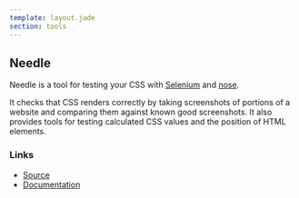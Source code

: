 ```yaml
---
template: layout.jade
section: tools
---
```


## Needle

Needle is a tool for testing your CSS with [Selenium](http://seleniumhq.org/) and [nose](http://somethingaboutorange.com/mrl/projects/nose/).

It checks that CSS renders correctly by taking screenshots of portions of a website and comparing them against known good screenshots. It also provides tools for testing calculated CSS values and the position of HTML elements.

### Links

  * [Source](https://github.com/bfirsh/needle)
  * [Documentation](http://needle.readthedocs.org/)